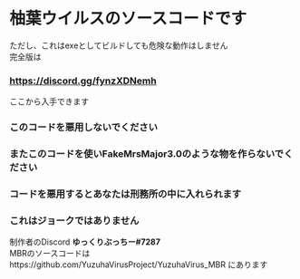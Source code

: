 # 柚葉ウイルスのソースコードです  
ただし、これはexeとしてビルドしても危険な動作はしません  
完全版は 
### https://discord.gg/fynzXDNemh  
ここから入手できます  
### このコードを悪用しないでください  
### またこのコードを使いFakeMrsMajor3.0のような物を作らないでください  
### コードを悪用するとあなたは刑務所の中に入れられます  
### これはジョークではありません  
制作者のDiscord  **ゆっくりぶっちー#7287**  
MBRのソースコードはhttps://github.com/YuzuhaVirusProject/YuzuhaVirus_MBR にあります

